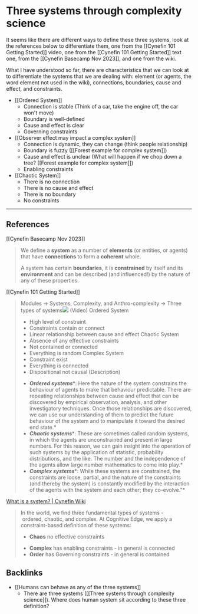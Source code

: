 # Three systems through complexity science

It seems like there are different ways to define these three systems, look at the references below to differentiate them, one from the [[Cynefin 101 Getting Started]] video, one from the [[Cynefin 101 Getting Started]] text one, from the [[Cynefin Basecamp Nov 2023]], and one from the wiki.

What I have understood so far, there are characteristics that we can look at to differentiate the systems that we are dealing with: element (or agents, the word element not used in the wiki), connections, boundaries, cause and effect, and constraints.

- [[Ordered System]]
  - Connection is stable (Think of a car, take the engine off, the car won't move)
  - Boundary is well-defined
  - Cause and effect is clear
  - Governing constraints
- [[Observer effect may impact a complex system]]
  - Connection is dynamic, they can change (think people relationship)
  - Boundary is fuzzy ([[Forest example for complex system]])
  - Cause and effect is unclear (What will happen if we chop down a tree? [[Forest example for complex system]])
  - Enabling constraints
- [[Chaotic System]]
  - There is no connection
  - There is no cause and effect
  - There is no boundary
  - No constraints

---
## References
[[Cynefin Basecamp Nov 2023]]
> We define a **system** as a number of **elements** (or entities, or agents) that have **connections** to form a **coherent** whole.
> 
> A system has certain **boundaries**, it is **constrained** by itself and its **environment** and can be described (and influenced!) by the nature of any of these properties.

[[Cynefin 101 Getting Started]]
> Modules -> Systems, Complexity, and Anthro-complexity -> Three types of systems![](image.png)
> (Video)
> Ordered System
> - High level of constraint
> - Constraints contain or connect
> - Linear relationship between cause and effect
> Chaotic System
> - Absence of any effective constraints
> - Not contained or connected
> - Everything is random
> Complex System
> - Constraint exist
> - Everything is connected
> - Dispositional not causal
> (Description)
> * ***Ordered systems****: Here the nature of the system constrains the behaviour of agents to make that behaviour predictable. There are repeating relationships between cause and effect that can be discovered by empirical observation, analysis, and other investigatory techniques. Once those relationships are discovered, we can use our understanding of them to predict the future behaviour of the system and to manipulate it toward the desired end state.*
> * ***Chaotic systems****: These are sometimes called random systems, in which the agents are unconstrained and present in large numbers. For this reason, we can gain insight into the operation of such systems by the application of statistic, probability distributions, and the like. The number and the independence of the agents allow large number mathematics to come into play.*
> * ***Complex systems****: While these systems are constrained, the constraints are loose, partial, and the nature of the constraints (and thereby the system) is constantly modified by the interaction of the agents with the system and each other; they co-evolve."*

[What is a system? | Cynefin Wiki](https://cynefin.io/wiki/What_is_a_system%3F)
> In the world, we find three fundamental types of systems - ordered, chaotic, and complex. At Cognitive Edge, we apply a constraint-based definition of these systems: 
> - **Chaos** no effective constraints
> * **Complex** has enabling constraints - in general is connected
> * **Order** has Governing constraints - in general is contained

## Backlinks
* [[Humans can behave as any of the three systems]]
	* There are three systems ([[Three systems through complexity science]]). Where does human system sit according to these three definition?

<!-- #evergreen -->

<!-- {BearID:4A9C7EC8-3E57-4B87-9EC1-2B0B54039285} -->
